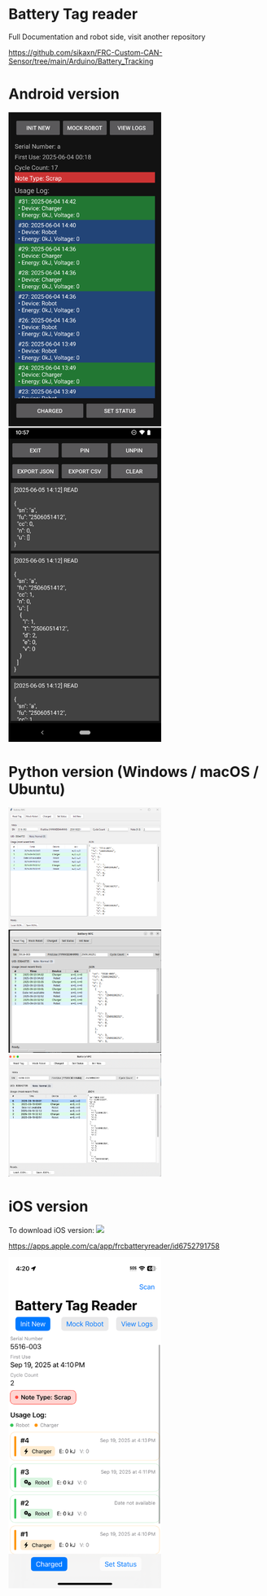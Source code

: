 # Battery Tag reader 

Full Documentation and robot side, visit another repository

https://github.com/sikaxn/FRC-Custom-CAN-Sensor/tree/main/Arduino/Battery_Tracking

# Android version

<img src="img/ui.png" style="width:300px; height:auto;" />
<img src="img/ui2.png" style="width:300px; height:auto;" />

# Python version (Windows / macOS / Ubuntu)

<img src="img/python.png" style="width:300px; height:auto;" />
<img src="img/ubuntu.png" style="width:300px; height:auto;" />
<img src="img/mac.webp" style="width:300px; height:auto;" />

# iOS version

To download iOS version:
<a href = "https://apps.apple.com/ca/app/frcbatteryreader/id6752791758"><img src="https://github.com/user-attachments/assets/458220ad-f933-4784-be60-1e7de385c11d" /></a>

https://apps.apple.com/ca/app/frcbatteryreader/id6752791758

<img src="img/ios.PNG" style="width:300px; height:auto;" />

